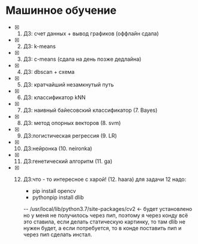 # Машинное обучение
- [X] 1. ДЗ: счет данных + вывод графиков (оффлайн сдала)
- [X] 2. ДЗ: k-means
- [X] 3. ДЗ: c-means (сдала на день позже дедлайна)
- [X] 4. ДЗ: dbscan + схема
- [X] 5. ДЗ: кратчайший незамкнутый путь
- [X] 6. ДЗ: классификатор kNN
- [X] 7. ДЗ: наивный байесовский классификатор (7. Bayes)
- [X] 8. ДЗ: метод опорных векторов (8. svm)
- [X] 9. ДЗ:логистическая регрессия (9. LR)
- [X] 10. ДЗ:нейронка (10. neironka)
- [X] 11. ДЗ:генетический алгоритм (11. ga)
- [X] 12. ДЗ:что - то интересное с харой!  (12. haara)
для задачи 12 надо: 
      - pip install opencv
      - pythonpip install dlib
      
      -- /usr/local/lib/python3.7/site-packages/cv2  <- будет установлено 
      но у меня не получилось через пип, поэтому я через конду всё это ставила, если делать статическую картинку, 
      то там dlib не нужен будет, а если потребуется, то в конде поставить пип и через пип сделать инстал. 

